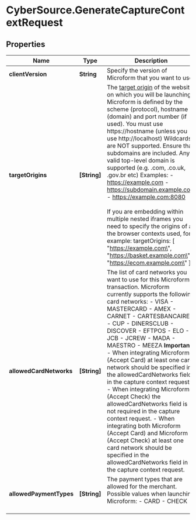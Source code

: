 # CyberSource.GenerateCaptureContextRequest

## Properties
Name | Type | Description | Notes
------------ | ------------- | ------------- | -------------
**clientVersion** | **String** | Specify the version of Microform that you want to use.  | [optional] 
**targetOrigins** | **[String]** | The [target origin](https://developer.mozilla.org/en-US/docs/Glossary/Origin) of the website on which you will be launching Microform is defined by the scheme (protocol), hostname (domain) and port number (if used).    You must use https://hostname (unless you use http://localhost) Wildcards are NOT supported.  Ensure that subdomains are included. Any valid top-level domain is supported (e.g. .com, .co.uk, .gov.br etc)  Examples:   - https://example.com   - https://subdomain.example.com   - https://example.com:8080<br><br>  If you are embedding within multiple nested iframes you need to specify the origins of all the browser contexts used, for example:    targetOrigins: [     \"https://example.com\",     \"https://basket.example.com\",     \"https://ecom.example.com\"   ]  | [optional] 
**allowedCardNetworks** | **[String]** | The list of card networks you want to use for this Microform transaction.  Microform currently supports the following card networks: - VISA - MASTERCARD - AMEX - CARNET - CARTESBANCAIRES - CUP - DINERSCLUB - DISCOVER - EFTPOS - ELO - JCB - JCREW - MADA - MAESTRO - MEEZA  **Important:**    - When integrating Microform (Accept Card) at least one card network should be specified in the allowedCardNetworks field in the capture context request.   - When integrating Microform (Accept Check) the allowedCardNetworks field is not required in the capture context request.   - When integrating both Microform (Accept Card) and Microform (Accept Check) at least one card network should be specified in the allowedCardNetworks field in the capture context request.  | [optional] 
**allowedPaymentTypes** | **[String]** | The payment types that are allowed for the merchant.    Possible values when launching Microform: - CARD - CHECK <br><br>  | [optional] 


